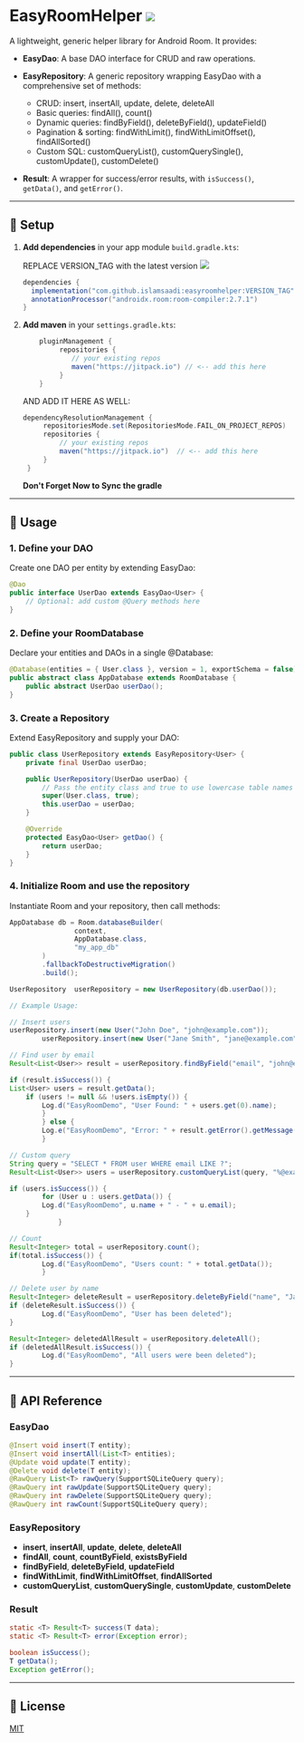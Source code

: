 # EasyRoomHelper [![](https://jitpack.io/v/islamsaadi/easyroomhelper.svg)](https://jitpack.io/#islamsaadi/easyroomhelper)

A lightweight, generic helper library for Android Room. It provides:

- **EasyDao<T>**: A base DAO interface for CRUD and raw operations.
- **EasyRepository<T>**: A generic repository wrapping EasyDao<T> with a comprehensive set of methods:
    - CRUD: insert, insertAll, update, delete, deleteAll
    - Basic queries: findAll(), count()
    - Dynamic queries: findByField(), deleteByField(), updateField()
    - Pagination & sorting: findWithLimit(), findWithLimitOffset(), findAllSorted()
    - Custom SQL: customQueryList(), customQuerySingle(), customUpdate(), customDelete()

- **Result<T>**: A wrapper for success/error results, with `isSuccess()`, `getData()`, and `getError()`.

---

## 🔧 Setup

1. **Add dependencies** in your app module `build.gradle.kts`:

   REPLACE VERSION_TAG with the latest version [![](https://jitpack.io/v/islamsaadi/easyroomhelper.svg)](https://jitpack.io/#islamsaadi/easyroomhelper)
   ```groovy
   dependencies {
     implementation("com.github.islamsaadi:easyroomhelper:VERSION_TAG")
     annotationProcessor("androidx.room:room-compiler:2.7.1")
   }
   ```
2. **Add maven** in your `settings.gradle.kts`:
   ```groovy
       pluginManagement {
            repositories {
               // your existing repos
               maven("https://jitpack.io") // <-- add this here
            }
       }
   ```
   AND ADD IT HERE AS WELL:
   ```groovy
   dependencyResolutionManagement {
        repositoriesMode.set(RepositoriesMode.FAIL_ON_PROJECT_REPOS)
        repositories {
            // your existing repos
            maven("https://jitpack.io")  // <-- add this here
        }
    }
   ```
   **Don't Forget Now to Sync the gradle**
---

## 🚀 Usage

### 1. Define your DAO

Create one DAO per entity by extending EasyDao<T>:

```java
@Dao
public interface UserDao extends EasyDao<User> {
    // Optional: add custom @Query methods here
}
```

### 2. Define your RoomDatabase

Declare your entities and DAOs in a single @Database:

```java
@Database(entities = { User.class }, version = 1, exportSchema = false)
public abstract class AppDatabase extends RoomDatabase {
    public abstract UserDao userDao();
}
```

### 3. Create a Repository

Extend EasyRepository<T> and supply your DAO:

```java
public class UserRepository extends EasyRepository<User> {
    private final UserDao userDao;

    public UserRepository(UserDao userDao) {
        // Pass the entity class and true to use lowercase table names
        super(User.class, true);
        this.userDao = userDao;
    }

    @Override
    protected EasyDao<User> getDao() {
        return userDao;
    }
}
```

### 4. Initialize Room and use the repository

Instantiate Room and your repository, then call methods:

```java
AppDatabase db = Room.databaseBuilder(
                context,
                AppDatabase.class,
                "my_app_db"
        )
        .fallbackToDestructiveMigration()
        .build();

UserRepository  userRepository = new UserRepository(db.userDao());

// Example Usage:

// Insert users
userRepository.insert(new User("John Doe", "john@example.com"));
        userRepository.insert(new User("Jane Smith", "jane@example.com"));

// Find user by email
Result<List<User>> result = userRepository.findByField("email", "john@example.com");

if (result.isSuccess()) {
List<User> users = result.getData();
    if (users != null && !users.isEmpty()) {
        Log.d("EasyRoomDemo", "User Found: " + users.get(0).name);
        }
        } else {
        Log.e("EasyRoomDemo", "Error: " + result.getError().getMessage());
        }

// Custom query
String query = "SELECT * FROM user WHERE email LIKE ?";
Result<List<User>> users = userRepository.customQueryList(query, "%@example.com");

if (users.isSuccess()) {
        for (User u : users.getData()) {
        Log.d("EasyRoomDemo", u.name + " - " + u.email);
    }
            }

// Count
Result<Integer> total = userRepository.count();
if(total.isSuccess()) {
        Log.d("EasyRoomDemo", "Users count: " + total.getData());
        }

// Delete user by name
Result<Integer> deleteResult = userRepository.deleteByField("name", "Jane Smith");
if (deleteResult.isSuccess()) {
        Log.d("EasyRoomDemo", "User has been deleted");
}

Result<Integer> deletedAllResult = userRepository.deleteAll();
if (deletedAllResult.isSuccess()) {
        Log.d("EasyRoomDemo", "All users were been deleted");
}
```

---

## 📖 API Reference

### EasyDao<T>
```java
@Insert void insert(T entity);
@Insert void insertAll(List<T> entities);
@Update void update(T entity);
@Delete void delete(T entity);
@RawQuery List<T> rawQuery(SupportSQLiteQuery query);
@RawQuery int rawUpdate(SupportSQLiteQuery query);
@RawQuery int rawDelete(SupportSQLiteQuery query);
@RawQuery int rawCount(SupportSQLiteQuery query);
```

### EasyRepository<T>
- **insert**, **insertAll**, **update**, **delete**, **deleteAll**
- **findAll**, **count**, **countByField**, **existsByField**
- **findByField**, **deleteByField**, **updateField**
- **findWithLimit**, **findWithLimitOffset**, **findAllSorted**
- **customQueryList**, **customQuerySingle**, **customUpdate**, **customDelete**

### Result<T>
```java
static <T> Result<T> success(T data);
static <T> Result<T> error(Exception error);

boolean isSuccess();
T getData();
Exception getError();
```

---

## 📜 License

[MIT](LICENSE)
